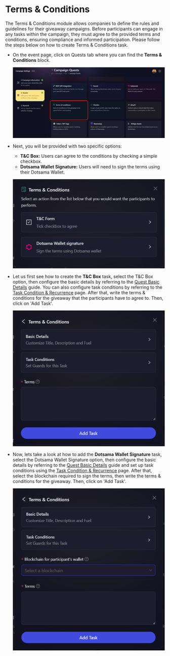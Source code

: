 # Terms & Conditions

The Terms & Conditions module allows companies to define the rules and guidelines for their giveaway campaigns. Before participants can engage in any tasks within the campaign, they must agree to the provided terms and conditions, ensuring compliance and informed participation. Please follow the steps below on how to create Terms & Conditions task.

- On the event page, click on Quests tab where you can find the **Terms & Conditions** block.

  ![Terms & Conditions Main](../../images/TermsConditionsMain.png)

- Next, you will be provided with two specific options:

  - **T&C Box:** Users can agree to the conditions by checking a simple checkbox.
  - **Dotsama Wallet Signature:** Users will need to sign the terms using their Dotsama Wallet.

  ![Terms & Conditions Options](../../images/TermsConditionsOptions.png)

- Let us first see how to create the **T&C Box** task, select the T&C Box option, then configure the basic details by referring to the [Quest Basic Details](../quest-basic-details.md) guide. You can also configure task conditions by referring to the [Task Condition & Recurrence](../task-condition-and-recurrence.md) page. After that, write the terms & conditions for the giveaway that the participants have to agree to. Then, click on 'Add Task'.

  ![Terms & Conditions Box](../../images/TermsConditionsBox.png)

- Now, lets take a look at how to add the **Dotsama Wallet Signature** task, select the Dotsama Wallet Signature option, then configure the basic details by referring to the [Quest Basic Details](../quest-basic-details.md) guide and set up task conditions using the [Task Condition & Recurrence](../task-condition-and-recurrence.md) page. After that, select the blockchain required to sign the terms, then write the terms & conditions for the giveaway. Then, click on 'Add Task'.

  ![Dotsama Wallet Signature](../../images/TermsConditionsDotsama.png)
